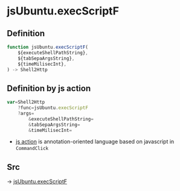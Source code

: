 # jsUbuntu.execScriptF

## Definition

```js.js
function jsUbuntu.execScriptF(
	${executeShellPathString},
	${tabSepaArgsString},
	${timeMilisecInt},
) -> Shell2Http
```


## Definition by js action

```js.js
var=Shell2Http
	?func=jsUbuntu.execScriptF
	?args=
		&executeShellPathString=
		&tabSepaArgsString=
		&timeMilisecInt=
```

- [js action](#) is annotation-oriented language based on javascript in `CommandClick`

## Src

-> [jsUbuntu.execScriptF](https://github.com/puutaro/CommandClick/blob/master/app/src/main/java/com/puutaro/commandclick/fragment_lib/terminal_fragment/js_interface/JsUbuntu.kt#L48)


